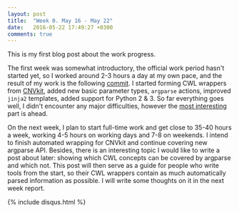 ```yaml
---
layout: post
title:  "Week 0. May 16 - May 22"
date:   2016-05-22 17:49:27 +0300
comments: true
---
```

This is my first blog post about the work progress. 

The first week was somewhat introductory, the official work period hasn't started yet, so I worked around 2-3 hours a day at my own pace, and the result of my work is the following [commit](https://github.com/common-workflow-language/gxargparse/pull/3/commits/9a187fce87dae23913d2c8542071cc8ae3d08cfe). I started forming CWL wrappers from [CNVkit](https://github.com/etal/cnvkit/tree/f5b11882d68bb8d2236e3142d6ce297206b2b075), added new basic parameter types, `argparse` actions, improved `jinja2` templates, added support for Python 2 & 3. So far everything goes well, I didn't encounter any major difficulties, however the [most interesting](https://github.com/etal/cnvkit/blob/master/cnvlib/commands.py) part is ahead.

On the next week, I plan to start full-time work and get close to 35-40 hours a week, working 4-5 hours on working days and 7-8 on weekends.
I intend to finish automated wrapping for CNVkit and continue covering new argparse API. Besides, there is an interesting topic I would like to write a post about later: showing which CWL concepts can be covered by argparse and which not. This post will then serve as a guide for people who write tools from the start, so their CWL wrappers contain as much automatically parsed information as possible. I will write some thoughts on it in the next week report.

{% include disqus.html %}


